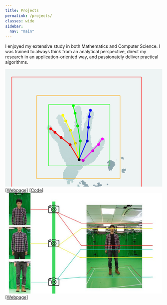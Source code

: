 ```yaml
---
title: Projects
permalink: /projects/
classes: wide
sidebar:
  nav: "main"
---
```

I enjoyed my extensive study in both Mathematics and Computer Science.
I was trained to always think from an analytical perspective, direct my research in an application-oriented way, and passionately deliver practical algorithms.

<div class="pub_row">
  <div class="pub_img">
    <img src="/projects/hand-track/grasp.gif">
  </div>
  <div class="pub_txt">
    <title>Single depth camera based hand detection and tracking</title>
    <links>
      [<a href="hand-track/hand-track">Webpage</a>]
      [<a href="https://github.com/xkunwu/depth-hand">Code</a>]
    </links>
  </div>
</div>

<div class="pub_row">
  <div class="pub_img">
    <img src="/projects/cambooth50/camera_config.jpg">
  </div>
  <div class="pub_txt">
    <title>DSLR camera array based human body reconstruction</title>
    <links>
      [<a href="cambooth50/cambooth50">Webpage</a>]
    </links>
  </div>
</div>
